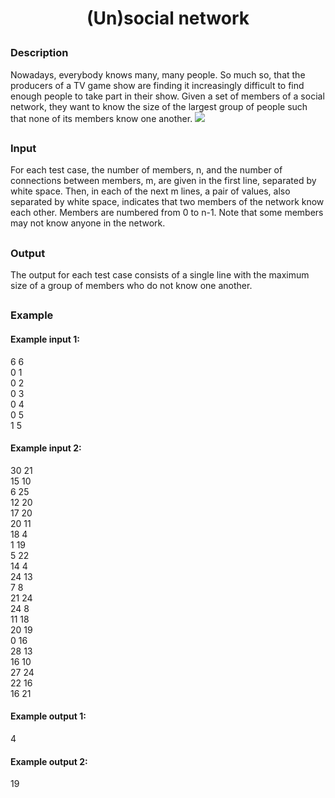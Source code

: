# <p align="center">(Un)social network</p>
### Description
Nowadays, everybody knows many, many people. So much so, that the producers of a TV game show are finding it increasingly difficult to find enough people to take part in their show. Given a set of members of a social network, they want to know the size of the largest group of people such that none of its members know one another.
<img src=blob:https://imgur.com/02417dd1-e633-4a0e-a943-d5cd1ed2a43e />
##
### Input
For each test case, the number of members, n, and the number of connections between members, m, are given in the first line, separated by white space. Then, in each of the next m lines, a pair of values, also separated by white space, indicates that two members of the network know each other. Members are numbered from 0 to n-1. Note that some members may not know anyone in the network.
##
### Output
The output for each test case consists of a single line with the maximum size of a group of members who do not know one another.
##
### Example
#### Example input 1:
6 6<br>
0 1<br>
0 2<br>
0 3<br>
0 4<br>
0 5<br>
1 5<br>
#### Example input 2:
30 21<br>
15 10<br>
6 25<br>
12 20<br>
17 20<br>
20 11<br>
18 4<br>
1 19<br>
5 22<br>
14 4<br>
24 13<br>
7 8<br>
21 24<br>
24 8<br>
11 18<br>
20 19<br>
0 16<br>
28 13<br>
16 10<br>
27 24<br>
22 16<br>
16 21<br>
#### Example output 1:

4
#### Example output 2:

19
